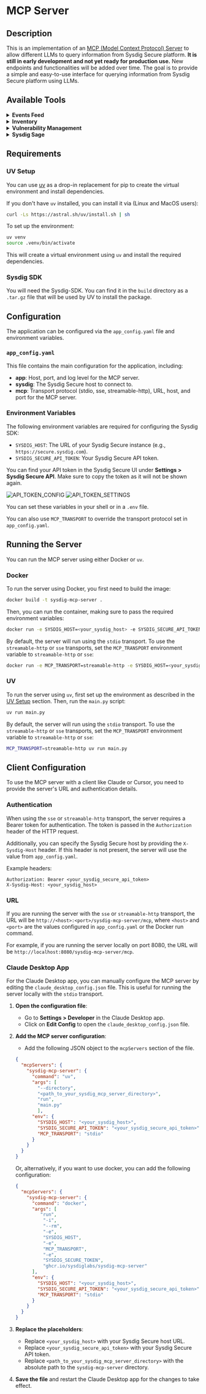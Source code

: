 # MCP Server

## Description

This is an implementation of an [MCP (Model Context Protocol) Server](https://modelcontextprotocol.io/quickstart/server) to allow different LLMs to query information from Sysdig Secure platform. **It is still in early development and not yet ready for production use.** New endpoints and functionalities will be added over time. The goal is to provide a simple and easy-to-use interface for querying information from Sysdig Secure platform using LLMs.

## Available Tools

<details>
<summary><strong>Events Feed</strong></summary>

| Tool Name | Description | Sample Prompt |
|-----------|-------------|----------------|
| `get_event_info` | Retrieve detailed information for a specific security event by its ID | "Get full details for event ID 123abc" |
| `list_runtime_events` | List runtime security events with optional filters | "Show me high severity events from the last 2 hours in cluster1" |
| `get_event_process_tree` | Retrieve the process tree for a specific event (if available) | "Get the process tree for event ID abc123" |

</details>

<details>
<summary><strong>Inventory</strong></summary>

| Tool Name | Description | Sample Prompt |
|-----------|-------------|----------------|
| `list_resources` | List inventory resources using filters (e.g., platform or category) | "List all exposed IAM resources in AWS" |
| `get_resource` | Get detailed information about an inventory resource by its hash | "Get inventory details for hash abc123" |

</details>

<details>
<summary><strong>Vulnerability Management</strong></summary>

| Tool Name | Description | Sample Prompt |
|-----------|-------------|----------------|
| `list_runtime_vulnerabilities` | List runtime vulnerability scan results with filtering | "List running vulnerabilities in cluster1 sorted by severity" |
| `list_accepted_risks` | List all accepted vulnerability risks | "Show me all accepted risks related to nginx containers" |
| `get_accepted_risk` | Retrieve a specific accepted risk by ID | "Get details for accepted risk id abc123" |
| `list_registry_scan_results` | List scan results for container registries | "List failed scans from harbor registry" |
| `get_vulnerability_policy_by_id` | Get a specific vulnerability policy by ID | "Show policy ID 42" |
| `list_vulnerability_policies` | List all vulnerability policies | "List all vulnerability policies for pipeline stage" |
| `list_pipeline_scan_results` | List CI pipeline scan results | "Show me pipeline scans that failed for ubuntu images" |
| `get_scan_result` | Retrieve detailed scan results by scan ID | "Get results for scan ID 456def" |

</details>

<details>
<summary><strong>Sysdig Sage</strong></summary>

| Tool Name | Description | Sample Prompt |
|-----------|-------------|----------------|
| `sysdig_sysql_sage_query` | Generate and run a SysQL query using natural language | "List top 10 pods by memory usage in the last hour" |

</details>

## Requirements

### UV Setup

You can use [uv](https://github.com/astral-sh/uv) as a drop-in replacement for pip to create the virtual environment and install dependencies.

If you don't have `uv` installed, you can install it via (Linux and MacOS users):

```bash
curl -Ls https://astral.sh/uv/install.sh | sh
```

To set up the environment:

```bash
uv venv
source .venv/bin/activate
```

This will create a virtual environment using `uv` and install the required dependencies.

### Sysdig SDK

You will need the Sysdig-SDK. You can find it in the `build` directory as a `.tar.gz` file that will be used by UV to install the package.

## Configuration

The application can be configured via the `app_config.yaml` file and environment variables.

### `app_config.yaml`

This file contains the main configuration for the application, including:

- **app**: Host, port, and log level for the MCP server.
- **sysdig**: The Sysdig Secure host to connect to.
- **mcp**: Transport protocol (stdio, sse, streamable-http), URL, host, and port for the MCP server.

### Environment Variables

The following environment variables are required for configuring the Sysdig SDK:

- `SYSDIG_HOST`: The URL of your Sysdig Secure instance (e.g., `https://secure.sysdig.com`).
- `SYSDIG_SECURE_API_TOKEN`: Your Sysdig Secure API token.

You can find your API token in the Sysdig Secure UI under **Settings > Sysdig Secure API**. Make sure to copy the token as it will not be shown again.

![API_TOKEN_CONFIG](./docs/assets/settings-config-token.png)
![API_TOKEN_SETTINGS](./docs/assets/api-token-copy.png)

You can set these variables in your shell or in a `.env` file.

You can also use `MCP_TRANSPORT` to override the transport protocol set in `app_config.yaml`.

## Running the Server

You can run the MCP server using either Docker or `uv`.

### Docker

To run the server using Docker, you first need to build the image:

```bash
docker build -t sysdig-mcp-server .
```

Then, you can run the container, making sure to pass the required environment variables:

```bash
docker run -e SYSDIG_HOST=<your_sysdig_host> -e SYSDIG_SECURE_API_TOKEN=<your_sysdig_secure_api_token> -p 8080:8080 sysdig-mcp-server
```

By default, the server will run using the `stdio` transport. To use the `streamable-http` or `sse` transports, set the `MCP_TRANSPORT` environment variable to `streamable-http` or `sse`:

```bash
docker run -e MCP_TRANSPORT=streamable-http -e SYSDIG_HOST=<your_sysdig_host> -e SYSDIG_SECURE_API_TOKEN=<your_sysdig_secure_api_token> -p 8080:8080 sysdig-mcp-server
```

### UV

To run the server using `uv`, first set up the environment as described in the [UV Setup](#uv-setup) section. Then, run the `main.py` script:

```bash
uv run main.py
```

By default, the server will run using the `stdio` transport. To use the `streamable-http` or `sse` transports, set the `MCP_TRANSPORT` environment variable to `streamable-http` or `sse`:

```bash
MCP_TRANSPORT=streamable-http uv run main.py
```

## Client Configuration

To use the MCP server with a client like Claude or Cursor, you need to provide the server's URL and authentication details.

### Authentication

When using the `sse` or `streamable-http` transport, the server requires a Bearer token for authentication. The token is passed in the `Authorization` header of the HTTP request.

Additionally, you can specify the Sysdig Secure host by providing the `X-Sysdig-Host` header. If this header is not present, the server will use the value from `app_config.yaml`.

Example headers:

```
Authorization: Bearer <your_sysdig_secure_api_token>
X-Sysdig-Host: <your_sysdig_host>
```

### URL

If you are running the server with the `sse` or `streamable-http` transport, the URL will be `http://<host>:<port>/sysdig-mcp-server/mcp`, where `<host>` and `<port>` are the values configured in `app_config.yaml` or the Docker run command.

For example, if you are running the server locally on port 8080, the URL will be `http://localhost:8080/sysdig-mcp-server/mcp`.

### Claude Desktop App

For the Claude Desktop app, you can manually configure the MCP server by editing the `claude_desktop_config.json` file. This is useful for running the server locally with the `stdio` transport.

1. **Open the configuration file**:
    - Go to **Settings > Developer** in the Claude Desktop app.
    - Click on **Edit Config** to open the `claude_desktop_config.json` file.

2. **Add the MCP server configuration**:
    - Add the following JSON object to the `mcpServers` section of the file.

    ```json
    {
      "mcpServers": {
        "sysdig-mcp-server": {
          "command": "uv",
          "args": [
            "--directory",
            "<path_to_your_sysdig_mcp_server_directory>",
            "run",
            "main.py"
            ],
          "env": {
            "SYSDIG_HOST": "<your_sysdig_host>",
            "SYSDIG_SECURE_API_TOKEN": "<your_sysdig_secure_api_token>",
            "MCP_TRANSPORT": "stdio"
          }
        }
      }
    }
    ```

    Or, alternatively, if you want to use docker, you can add the following configuration:

    ```json
    {
      "mcpServers": {
        "sysdig-mcp-server": {
          "command": "docker",
          "args": [
             "run",
              "-i",
              "--rm",
              "-e",
              "SYSDIG_HOST",
              "-e",
              "MCP_TRANSPORT",
              "-e",
              "SYSDIG_SECURE_TOKEN",
              "ghcr.io/sysdiglabs/sysdig-mcp-server"
          ],
          "env": {
            "SYSDIG_HOST": "<your_sysdig_host>",
            "SYSDIG_SECURE_API_TOKEN": "<your_sysdig_secure_api_token>",
            "MCP_TRANSPORT": "stdio"
          }
        }
      }
    }
    ```

3. **Replace the placeholders**:
    - Replace `<your_sysdig_host>` with your Sysdig Secure host URL.
    - Replace `<your_sysdig_secure_api_token>` with your Sysdig Secure API token.
    - Replace `<path_to_your_sysdig_mcp_server_directory>` with the absolute path to the `sysdig-mcp-server` directory.

4. **Save the file** and restart the Claude Desktop app for the changes to take effect.
